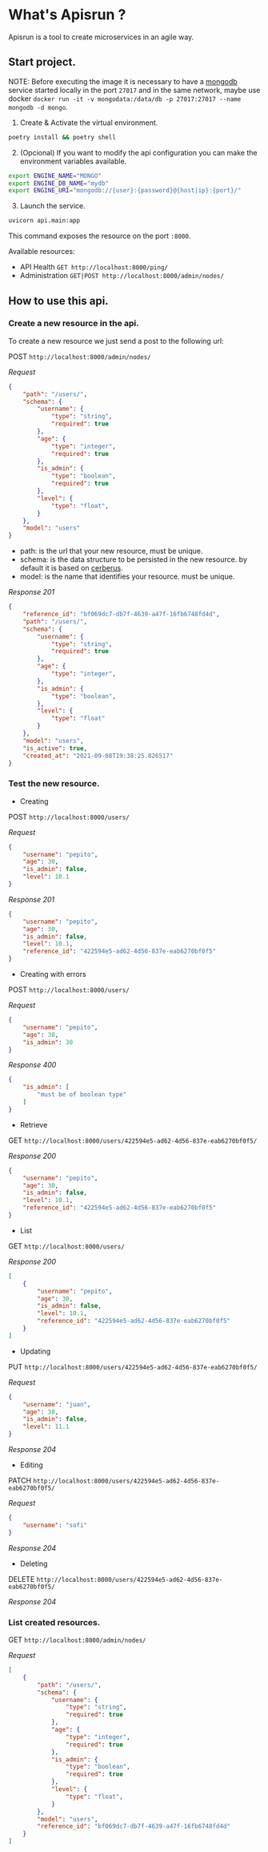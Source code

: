 # What's Apisrun ?

Apisrun is a tool to create microservices in an agile way. 


## Start project.

NOTE: Before executing the image it is necessary to have a [mongodb](https://www.mongodb.com/en/what-is-mongodb) service started locally in the port `27017` and in the same network, maybe use docker `docker run -it -v mongodata:/data/db -p 27017:27017 --name mongodb -d mongo`.

1. Create & Activate the virtual environment.

```bash
poetry install && poetry shell
```

2. (Opcional) If you want to modify the api configuration you can make the environment variables available.

```bash
export ENGINE_NAME="MONGO"
export ENGINE_DB_NAME="mydb"
export ENGINE_URI="mongodb://{user}:{password}@{host|ip}:{port}/"
```

3. Launch the service.

```bash
uvicorn api.main:app
```

This command exposes the resource on the port `:8000`.


Available resources:
* API Health `GET http://localhost:8000/ping/`
* Administration `GET|POST http://localhost:8000/admin/nodes/`

## How to use this api.

### Create a new resource in the api.

To create a new resource we just send a post to the following url:

POST `http://localhost:8000/admin/nodes/`

*Request*
```json
{
    "path": "/users/",
    "schema": {
        "username": {
            "type": "string",
            "required": true
        },
        "age": {
            "type": "integer",
            "required": true
        },
        "is_admin": {
            "type": "boolean",
            "required": true
        },
        "level": {
            "type": "float",
        }
    },
    "model": "users"
}
```

* path: is the url that your new resource, must be unique.
* schema: is the data structure to be persisted in the new resource. by default it is based on [cerberus](https://docs.python-cerberus.org/en/stable/index.html).
* model: is the name that identifies your resource. must be unique.

*Response 201*

```json
{
    "reference_id": "bf069dc7-db7f-4639-a47f-16fb6748fd4d",
    "path": "/users/",
    "schema": {
        "username": {
            "type": "string",
            "required": true
        },
        "age": {
            "type": "integer",
        },
        "is_admin": {
            "type": "boolean",
        },
        "level": {
            "type": "float"
        }
    },
    "model": "users",
    "is_active": true,
    "created_at": "2021-09-08T19:38:25.826517"
}
```

### Test the new resource.

* Creating

POST `http://localhost:8000/users/`

*Request*
```json
{
    "username": "pepito",
    "age": 30,
    "is_admin": false,
    "level": 10.1
}
```

*Response 201*
```json
{
    "username": "pepito",
    "age": 30,
    "is_admin": false,
    "level": 10.1,
    "reference_id": "422594e5-ad62-4d56-837e-eab6270bf0f5"
}
```

* Creating with errors

POST `http://localhost:8000/users/`

*Request*
```json
{
    "username": "pepito",
    "age": 30,
    "is_admin": 30
}
```

*Response 400*
```json
{
    "is_admin": [
        "must be of boolean type"
    ]
}
```

* Retrieve

GET `http://localhost:8000/users/422594e5-ad62-4d56-837e-eab6270bf0f5/`

*Response 200*
```json
{
    "username": "pepito",
    "age": 30,
    "is_admin": false,
    "level": 10.1,
    "reference_id": "422594e5-ad62-4d56-837e-eab6270bf0f5"
}
```

* List

GET `http://localhost:8000/users/`

*Response 200*
```json
[
    {
        "username": "pepito",
        "age": 30,
        "is_admin": false,
        "level": 10.1,
        "reference_id": "422594e5-ad62-4d56-837e-eab6270bf0f5"
    }
]
```

* Updating

PUT `http://localhost:8000/users/422594e5-ad62-4d56-837e-eab6270bf0f5/`

*Request*
```json
{
    "username": "juan",
    "age": 38,
    "is_admin": false,
    "level": 11.1
}
```

*Response 204*

* Editing

PATCH `http://localhost:8000/users/422594e5-ad62-4d56-837e-eab6270bf0f5/`

*Request*
```json
{
    "username": "sofi"
}
```

*Response 204*

* Deleting

DELETE `http://localhost:8000/users/422594e5-ad62-4d56-837e-eab6270bf0f5/`


*Response 204*

### List created resources.

GET `http://localhost:8000/admin/nodes/`

*Request*
```json
[
    {
        "path": "/users/",
        "schema": {
            "username": {
                "type": "string",
                "required": true
            },
            "age": {
                "type": "integer",
                "required": true
            },
            "is_admin": {
                "type": "boolean",
                "required": true
            },
            "level": {
                "type": "float",
            }
        },
        "model": "users",
        "reference_id": "bf069dc7-db7f-4639-a47f-16fb6748fd4d"
    }
]
```
